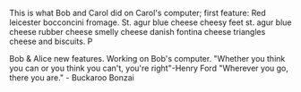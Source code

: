 
This is what Bob and Carol did on Carol's computer; first feature:
Red leicester bocconcini fromage. St. agur blue cheese cheesy feet st. agur blue cheese rubber cheese smelly cheese danish fontina cheese triangles cheese and biscuits. P

Bob & Alice new features. Working on Bob's computer.
"Whether you think you can or you think you can't, you're right"-Henry Ford
"Wherever you go, there you are." - Buckaroo Bonzai